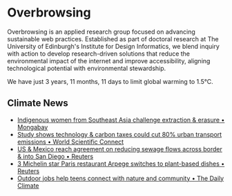 # Overbrowsing

Overbrowsing is an applied research group focused on advancing sustainable web practices. Established as part of doctoral research at The University of Edinburgh's Institute for Design Informatics, we blend inquiry with action to develop research-driven solutions that reduce the environmental impact of the internet and improve accessibility, aligning technological potential with environmental stewardship.

<!-- clock-time -->
We have just 3 years, 11 months, 11 days to limit global warming to 1.5°C.
<!-- /clock-time -->

## Climate News
<!-- clock-news -->
- [Indigenous women from Southeast Asia challenge extraction & erasure • Mongabay](https://news.mongabay.com/2025/07/across-southeast-asia-indigenous-women-challenge-extraction-and-erasure/ )
- [Study shows technology & carbon taxes could cut 80% urban transport emissions • World Scientific Connect](https://www.worldscientific.com/doi/abs/10.1142/S2010007825400019 )
- [US & Mexico reach agreement on reducing sewage flows across border & into San Diego • Reuters](https://www.reuters.com/sustainability/climate-energy/us-mexico-reach-agreement-reducing-sewage-flows-across-border-into-san-diego-2025-07-24/ )
- [3 Michelin star Paris restaurant Arpege switches to plant-based dishes • Reuters](https://www.reuters.com/lifestyle/three-michelin-star-paris-restaurant-arpege-switches-plant-based-dishes-2025-07-25/ )
- [Outdoor jobs help teens connect with nature and community • The Daily Climate](https://www.dailyclimate.org/outdoor-jobs-help-teens-connect-with-nature-and-community-2673754114.html )
<!-- /clock-news -->
